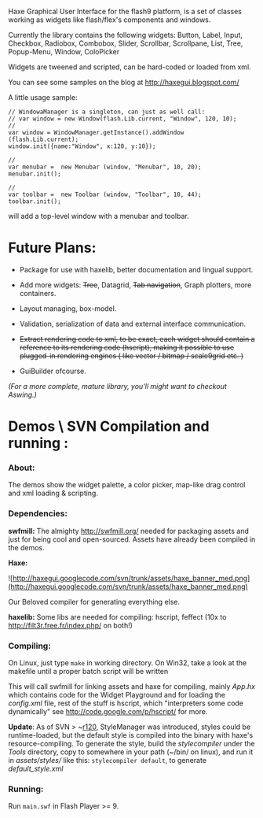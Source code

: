 Haxe Graphical User Interface for the flash9 platform, is a set of classes working as widgets like flash/flex's components and windows.

Currently the library contains the following widgets: Button, Label, Input, Checkbox, Radiobox, Combobox, Slider, Scrollbar, Scrollpane, List, Tree, Popup-Menu, Window, ColoPicker

Widgets are tweened and scripted, can be hard-coded or loaded from xml.

You can see some samples on the blog at http://haxegui.blogspot.com/

A little usage sample:
```
// WindowaManager is a singleton, can just as well call:
// var window = new Window(flash.Lib.current, "Window", 120, 10);
// 
var window = WindowManager.getInstance().addWindow (flash.Lib.current);
window.init({name:"Window", x:120, y:10});

//
var menubar =  new Menubar (window, "Menubar", 10, 20);
menubar.init();

//
var toolbar =  new Toolbar (window, "Toolbar", 10, 44);
toolbar.init();
```

will add a top-level window with a menubar and toolbar.

# Future Plans: #

  * Package for use with haxelib, better documentation and lingual support.

  * Add more widgets: ~~Tree~~, Datagrid, ~~Tab navigation~~, Graph plotters, more containers.

  * Layout managing, box-model.

  * Validation, serialization of data and external interface communication.

  * ~~Extract rendering code to xml, to be exact, each widget should contain a reference to its rendering code (hscript), making it possible to use plugged-in rendering engines ( like vector / bitmap / scale9grid etc. )~~

  * GuiBuilder ofcourse.



_(For a more complete, mature library, you'll might want to checkout Aswing.)_





# Demos \ SVN Compilation and running : #

### About: ###

The demos show the widget palette, a color picker, map-like drag control and xml loading & scripting.

### Dependencies: ###

**swfmill:**
The almighty http://swfmill.org/ needed for packaging assets and just for being cool and open-sourced.
Assets have already been compiled in the demos.

**Haxe:**

![http://haxegui.googlecode.com/svn/trunk/assets/haxe_banner_med.png](http://haxegui.googlecode.com/svn/trunk/assets/haxe_banner_med.png)

Our Beloved compiler for generating everything else.

**haxelib:**
Some libs are needed for compiling: hscript, feffect (10x to http://filt3r.free.fr/index.php/ on both!)


### Compiling: ###


On Linux, just type `make` in working directory.
On Win32, take a look at the makefile until a proper batch script will be written

This will call swfmill for linking assets and haxe for compiling, mainly _App.hx_ which contains code for the Widget Playground and for loading the _config.xml_ file, rest of the stuff is hscript, which "interpreters some code dynamically" see http://code.google.com/p/hscript/ for more.

**Update**:
As of SVN > ~[r120](https://code.google.com/p/haxegui/source/detail?r=120), StyleManager was introduced, styles could be runtime-loaded, but the default style is compiled into the binary with haxe's resource-compiling.
To generate the style, build the _stylecompiler_ under the _Tools_ directory, copy to somewhere in your path (~/bin/ on linux), and run it in _assets/styles/_ like this:
`stylecompiler default`, to generate _default\_style.xml_


### Running: ###

Run `main.swf` in Flash Player >= 9.

